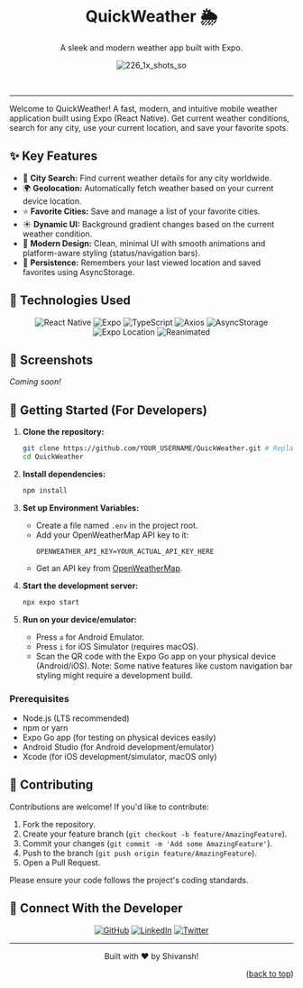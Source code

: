 <a name="readme-top"></a>

<div align="center">
  <h1>QuickWeather 🌦️</h1>
  <p>A sleek and modern weather app built with Expo.</p>
<!-- Placeholder for a social preview image - You can generate one or create your own -->
<!-- ![QuickWeather Preview](https://via.placeholder.com/1280x640.png?text=QuickWeather+App) -->

<!-- Placeholder for APK Download Badge - Update link when you have a release -->
<!-- <a href="YOUR_APK_DOWNLOAD_LINK_HERE"><img src="https://img.shields.io/badge/Download_APK-Latest_Release-4C6FFF?style=for-the-badge&logo=android&logoColor=white" alt="Download APK"></a> -->
![226_1x_shots_so](https://github.com/user-attachments/assets/131db5e5-85f2-43ae-8415-5675e02ad1d3)

  <br>
<!-- Placeholder for GitHub Stars Badge - Update USER/REPO if needed -->
<!-- <a href="https://github.com/YOUR_USERNAME/YOUR_REPONAME/stargazers"><img src="https://img.shields.io/github/stars/YOUR_USERNAME/YOUR_REPONAME?style=for-the-badge&color=4C6FFF" alt="GitHub stars"></a> -->
  <hr>
</div>


Welcome to QuickWeather! A fast, modern, and intuitive mobile weather application built using Expo (React Native). Get current weather conditions, search for any city, use your current location, and save your favorite spots.

## ✨ Key Features

*   📍 **City Search:** Find current weather details for any city worldwide.
*   🌍 **Geolocation:** Automatically fetch weather based on your current device location.
*   ⭐ **Favorite Cities:** Save and manage a list of your favorite cities.
*   ☀️ **Dynamic UI:** Background gradient changes based on the current weather condition.
*   📱 **Modern Design:** Clean, minimal UI with smooth animations and platform-aware styling (status/navigation bars).
*   💾 **Persistence:** Remembers your last viewed location and saved favorites using AsyncStorage.

## 🔧 Technologies Used

<div align="center">
  <img src="https://img.shields.io/badge/React_Native-61DAFB?style=for-the-badge&logo=react&logoColor=black" alt="React Native">
  <img src="https://img.shields.io/badge/Expo-000020?style=for-the-badge&logo=expo&logoColor=white" alt="Expo">
  <img src="https://img.shields.io/badge/TypeScript-3178C6?style=for-the-badge&logo=typescript&logoColor=white" alt="TypeScript">
  <img src="https://img.shields.io/badge/Axios-5A29E4?style=for-the-badge&logo=axios&logoColor=white" alt="Axios">
  <img src="https://img.shields.io/badge/AsyncStorage-61DAFB?style=for-the-badge&logo=react&logoColor=black" alt="AsyncStorage">
  <img src="https://img.shields.io/badge/Expo_Location-000020?style=for-the-badge&logo=expo&logoColor=white" alt="Expo Location">
  <img src="https://img.shields.io/badge/React_Native_Reanimated-000020?style=for-the-badge&logo=react&logoColor=white" alt="Reanimated">
</div>

## 📸 Screenshots

*Coming soon!*
<!-- Add screenshots of your app here -->
<!--
<div align="center">
  <img src="path/to/screenshot1.png" width="200">
  <img src="path/to/screenshot2.png" width="200">
  <img src="path/to/screenshot3.png" width="200">
</div>
-->

## 🚀 Getting Started (For Developers)

1.  **Clone the repository:**
    ```bash
    git clone https://github.com/YOUR_USERNAME/QuickWeather.git # Replace with your repo URL
    cd QuickWeather
    ```

2.  **Install dependencies:**
    ```bash
    npm install
    ```

3.  **Set up Environment Variables:**
    *   Create a file named `.env` in the project root.
    *   Add your OpenWeatherMap API key to it:
        ```
        OPENWEATHER_API_KEY=YOUR_ACTUAL_API_KEY_HERE
        ```
    *   Get an API key from [OpenWeatherMap](https://openweathermap.org/api).

4.  **Start the development server:**
    ```bash
    npx expo start
    ```

5.  **Run on your device/emulator:**
    *   Press `a` for Android Emulator.
    *   Press `i` for iOS Simulator (requires macOS).
    *   Scan the QR code with the Expo Go app on your physical device (Android/iOS). Note: Some native features like custom navigation bar styling might require a development build.

### Prerequisites

*   Node.js (LTS recommended)
*   npm or yarn
*   Expo Go app (for testing on physical devices easily)
*   Android Studio (for Android development/emulator)
*   Xcode (for iOS development/simulator, macOS only)

## 🤝 Contributing

Contributions are welcome! If you'd like to contribute:

1.  Fork the repository.
2.  Create your feature branch (`git checkout -b feature/AmazingFeature`).
3.  Commit your changes (`git commit -m 'Add some AmazingFeature'`).
4.  Push to the branch (`git push origin feature/AmazingFeature`).
5.  Open a Pull Request.

Please ensure your code follows the project's coding standards.

## 🔗 Connect With the Developer

<!-- Restored links from the reference -->
<div align="center">
  <a href="https://github.com/ShiiiivanshSingh"><img src="https://img.shields.io/badge/GitHub-100000?style=for-the-badge&logo=github&logoColor=white" alt="GitHub"></a>
  <a href="https://www.linkedin.com/in/shivansh-pratap-singh-23b3b92b1"><img src="https://img.shields.io/badge/LinkedIn-0077B5?style=for-the-badge&logo=linkedin&logoColor=white" alt="LinkedIn"></a>
  <a href="https://x.com/de_mirage_fan"><img src="https://img.shields.io/badge/Twitter-1DA1F2?style=for-the-badge&logo=twitter&logoColor=white" alt="Twitter"></a>
</div>

---
<div align="center">
  Built with ♥️ by Shivansh! <!-- Restored author name -->
</div>
<p align="right">(<a href="#readme-top">back to top</a>)</p>

